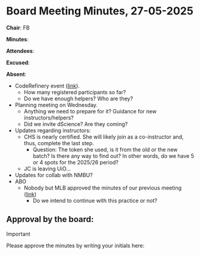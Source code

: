 # Board Meeting Minutes, 27-05-2025

**Chair**: FB

**Minutes**:

**Attendees**:

**Excused**:

**Absent**:

* CodeRefinery event ([link](https://www.ub.uio.no/english/courses-events/courses/coderefinery/time-and-place/2025-09-9-coderefineryWorkshop.html)).
  * How many registered participants so far?
  * Do we have enough helpers? Who are they?
* Planning meeting on Wednesday.
  * Anything we need to prepare for it? Guidance for new instructors/helpers?
  * Did we invite dScience? Are they coming?
* Updates regarding instructors:
  * CHS is nearly certified. She will likely join as a co-instructor and, thus, complete the last step.
    * Question: The token she used, is it from the old or the new batch? Is there any way to find out? In other words, do we have 5 or 4 spots for the 2025/26 period?
  * JC is leaving UiO...
* Updates for collab with NMBU?
* ABO
  * Nobody but MLB approved the minutes of our previous meeting ([link](https://github.com/uio-carpentry/organisational/blob/master/meetings/250527_board_meeting.md?plain=1))
    * Do we intend to continue with this practice or not? 

## Approval by the board:
>[!Important]
>Please approve the minutes by writing your initials here:
>
